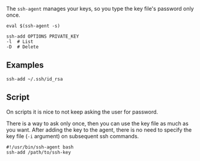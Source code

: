 ---
---

The `ssh-agent` manages your keys,
so you type the key file's password only once.

```shell
eval $(ssh-agent -s)

ssh-add OPTIONS PRIVATE_KEY
-l  # List
-D  # Delete
```

## Examples

```shell
ssh-add ~/.ssh/id_rsa
```

## Script

On scripts it is nice to not keep asking the user for password.

There is a way to ask only once,
then you can use the key file as much as you want.
After adding the key to the agent,
there is no need to specify the key file (`-i` argument) on subsequent ssh commands.

```shell
#!/usr/bin/ssh-agent bash
ssh-add /path/to/ssh-key
```
